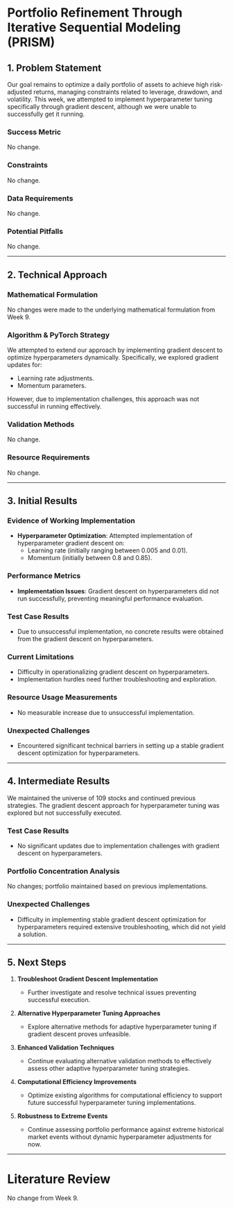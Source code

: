 # Portfolio Refinement Through Iterative Sequential Modeling (PRISM)

## 1. Problem Statement

Our goal remains to optimize a daily portfolio of assets to achieve high risk-adjusted returns, managing constraints related to leverage, drawdown, and volatility. This week, we attempted to implement hyperparameter tuning specifically through gradient descent, although we were unable to successfully get it running.

### Success Metric
No change.

### Constraints
No change.

### Data Requirements
No change.

### Potential Pitfalls
No change.

---

## 2. Technical Approach

### Mathematical Formulation
No changes were made to the underlying mathematical formulation from Week 9.

### Algorithm & PyTorch Strategy
We attempted to extend our approach by implementing gradient descent to optimize hyperparameters dynamically. Specifically, we explored gradient updates for:
- Learning rate adjustments.
- Momentum parameters.

However, due to implementation challenges, this approach was not successful in running effectively.

### Validation Methods
No change.

### Resource Requirements
No change.

---

## 3. Initial Results

### Evidence of Working Implementation
- **Hyperparameter Optimization**: Attempted implementation of hyperparameter gradient descent on:
  - Learning rate (initially ranging between 0.005 and 0.01).
  - Momentum (initially between 0.8 and 0.85).

### Performance Metrics
- **Implementation Issues**: Gradient descent on hyperparameters did not run successfully, preventing meaningful performance evaluation.

### Test Case Results
- Due to unsuccessful implementation, no concrete results were obtained from the gradient descent on hyperparameters.

### Current Limitations
- Difficulty in operationalizing gradient descent on hyperparameters.
- Implementation hurdles need further troubleshooting and exploration.

### Resource Usage Measurements
- No measurable increase due to unsuccessful implementation.

### Unexpected Challenges
- Encountered significant technical barriers in setting up a stable gradient descent optimization for hyperparameters.

---

## 4. Intermediate Results
We maintained the universe of 109 stocks and continued previous strategies. The gradient descent approach for hyperparameter tuning was explored but not successfully executed.

### Test Case Results
- No significant updates due to implementation challenges with gradient descent on hyperparameters.

### Portfolio Concentration Analysis
No changes; portfolio maintained based on previous implementations.

### Unexpected Challenges
- Difficulty in implementing stable gradient descent optimization for hyperparameters required extensive troubleshooting, which did not yield a solution.

---

## 5. Next Steps

1. **Troubleshoot Gradient Descent Implementation**
   - Further investigate and resolve technical issues preventing successful execution.

2. **Alternative Hyperparameter Tuning Approaches**
   - Explore alternative methods for adaptive hyperparameter tuning if gradient descent proves unfeasible.

3. **Enhanced Validation Techniques**
   - Continue evaluating alternative validation methods to effectively assess other adaptive hyperparameter tuning strategies.

4. **Computational Efficiency Improvements**
   - Optimize existing algorithms for computational efficiency to support future successful hyperparameter tuning implementations.

5. **Robustness to Extreme Events**
   - Continue assessing portfolio performance against extreme historical market events without dynamic hyperparameter adjustments for now.

---

# Literature Review

No change from Week 9.


